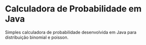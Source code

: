  # Calculadora de Probabilidade em Java
Simples calculadora de probabilidade desenvolvida em Java para distribuição binomial e poisson.

